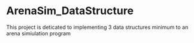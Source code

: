 # ArenaSim_DataStructure
This project is deticated to implementing 3 data structures minimum to an arena simiulation program
